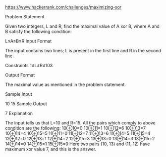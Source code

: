 https://www.hackerrank.com/challenges/maximizing-xor

Problem Statement

Given two integers, L and R, find the maximal value of A xor B, where A and B satisfy the following condition:

L≤A≤B≤R
Input Format

The input contains two lines; L is present in the first line and R in the second line.

Constraints 
1≤L≤R≤103

Output Format

The maximal value as mentioned in the problem statement.

Sample Input

10
15
Sample Output

7
Explanation

The input tells us that L=10 and R=15. All the pairs which comply to above condition are the following: 
10⊕10=0 
10⊕11=1 
10⊕12=6 
10⊕13=7 
10⊕14=4 
10⊕15=5 
11⊕11=0 
11⊕12=7 
11⊕13=6 
11⊕14=5 
11⊕15=4 
12⊕12=0 
12⊕13=1 
12⊕14=2 
12⊕15=3 
13⊕13=0 
13⊕14=3 
13⊕15=2 
14⊕14=0 
14⊕15=1 
15⊕15=0 
Here two pairs (10, 13) and (11, 12) have maximum xor value 7, and this is the answer.